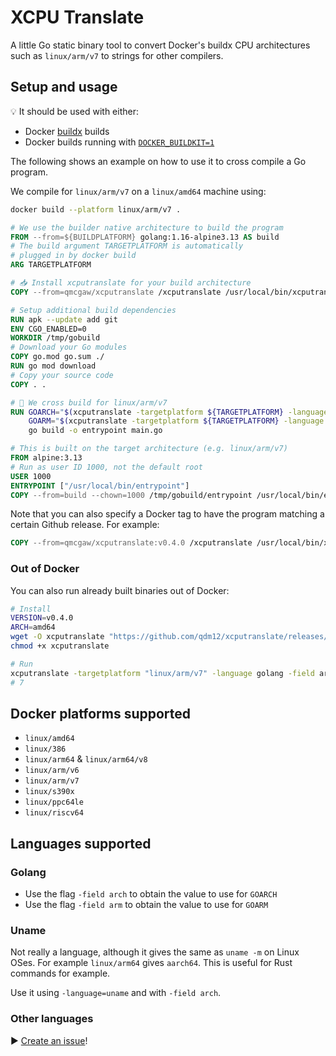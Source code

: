 # XCPU Translate

A little Go static binary tool to convert Docker's buildx CPU architectures such as `linux/arm/v7` to strings for other compilers.

## Setup and usage

💡 It should be used with either:

- Docker [buildx](https://docs.docker.com/buildx/working-with-buildx/) builds
- Docker builds running with [`DOCKER_BUILDKIT=1`](https://docs.docker.com/develop/develop-images/build_enhancements/#to-enable-buildkit-builds)

The following shows an example on how to use it to cross compile a Go program.

We compile for `linux/arm/v7` on a `linux/amd64` machine using:

```sh
docker build --platform linux/arm/v7 .
```

```Dockerfile
# We use the builder native architecture to build the program
FROM --from=${BUILDPLATFORM} golang:1.16-alpine3.13 AS build
# The build argument TARGETPLATFORM is automatically
# plugged in by docker build
ARG TARGETPLATFORM

# 📥 Install xcputranslate for your build architecture
COPY --from=qmcgaw/xcputranslate /xcputranslate /usr/local/bin/xcputranslate

# Setup additional build dependencies
RUN apk --update add git
ENV CGO_ENABLED=0
WORKDIR /tmp/gobuild
# Download your Go modules
COPY go.mod go.sum ./
RUN go mod download
# Copy your source code
COPY . .

# 🦾 We cross build for linux/arm/v7
RUN GOARCH="$(xcputranslate -targetplatform ${TARGETPLATFORM} -language golang -field arch)" \
    GOARM="$(xcputranslate -targetplatform ${TARGETPLATFORM} -language golang -field arm)" \
    go build -o entrypoint main.go

# This is built on the target architecture (e.g. linux/arm/v7)
FROM alpine:3.13
# Run as user ID 1000, not the default root
USER 1000
ENTRYPOINT ["/usr/local/bin/entrypoint"]
COPY --from=build --chown=1000 /tmp/gobuild/entrypoint /usr/local/bin/entrypoint
```

Note that you can also specify a Docker tag to have the program matching a certain Github release. For example:

```Dockerfile
COPY --from=qmcgaw/xcputranslate:v0.4.0 /xcputranslate /usr/local/bin/xcputranslate
```

### Out of Docker

You can also run already built binaries out of Docker:

```sh
# Install
VERSION=v0.4.0
ARCH=amd64
wget -O xcputranslate "https://github.com/qdm12/xcputranslate/releases/download/$VERSION/xcputranslate_$VERSION_linux_$ARCH"
chmod +x xcputranslate

# Run
xcputranslate -targetplatform "linux/arm/v7" -language golang -field arch
# 7
```

## Docker platforms supported

- `linux/amd64`
- `linux/386`
- `linux/arm64` & `linux/arm64/v8`
- `linux/arm/v6`
- `linux/arm/v7`
- `linux/s390x`
- `linux/ppc64le`
- `linux/riscv64`

## Languages supported

### Golang

- Use the flag `-field arch` to obtain the value to use for `GOARCH`
- Use the flag `-field arm` to obtain the value to use for `GOARM`

### Uname

Not really a language, although it gives the same as `uname -m` on Linux OSes.
For example `linux/arm64` gives `aarch64`. This is useful for Rust commands for example.

Use it using `-language=uname` and with `-field arch`.

### Other languages

▶️ [Create an issue](https://github.com/qdm12/xcputranslate/issues/new)!
